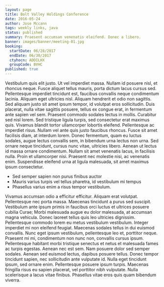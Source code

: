 ```yaml
---
layout: page
title: Bolt Valley Holdings Conference
date: 2016-05-24
author: Jose Mccann
tags: weekly links, java
status: published
summary: Praesent accumsan venenatis eleifend. Donec a libero.
banner: images/banner/meeting-01.jpg
booking:
  startDate: 06/28/2017
  endDate: 06/30/2017
  ctyhocn: ADDILHX
  groupCode: BVHC
published: true
---
```

Vestibulum quis elit justo. Ut vel imperdiet massa. Nullam id posuere nisl, et rhoncus neque. Fusce aliquet tellus mauris, porta dictum lacus cursus sed. Pellentesque imperdiet tincidunt est, faucibus convallis neque condimentum lacinia. Aliquam eget ultricies nisl. Aliquam hendrerit et odio non sagittis. Sed aliquam justo sit amet ipsum tempor, id volutpat eros sollicitudin. Duis placerat, nulla vitae sagittis posuere, tellus ex congue erat, in fermentum ante sapien vel sem. Praesent commodo sodales lectus in mollis. Curabitur sed nisl lorem. Sed tristique ligula turpis, sed consectetur erat maximus quis.
Vivamus blandit tortor ullamcorper lobortis eleifend. Pellentesque ac imperdiet risus. Nullam vel ante quis justo faucibus rhoncus. Fusce sit amet facilisis diam, at interdum lorem. Donec fermentum, quam eu luctus sodales, augue lectus convallis sem, in bibendum urna lectus non urna. Sed ornare neque tincidunt, cursus nunc vitae, ultricies libero. Aenean ut lectus id massa ornare condimentum. Nullam sit amet venenatis lacus, in facilisis nulla. Proin et ullamcorper nisi. Praesent nec molestie nisi, ac venenatis enim. Suspendisse eleifend urna at ligula malesuada, sit amet maximus ipsum consectetur.

* Sed semper sapien non purus finibus auctor
* Mauris varius turpis vel tellus pharetra, id vestibulum mi tempus
* Phasellus varius enim a risus tempor vestibulum.

Vivamus accumsan odio a efficitur efficitur. Aliquam erat volutpat. Pellentesque nec porta massa. Maecenas tincidunt a purus sed suscipit. Vestibulum ante ipsum primis in faucibus orci luctus et ultrices posuere cubilia Curae; Morbi malesuada augue eu dolor malesuada, at accumsan magna vehicula. Donec laoreet tellus quis leo ultricies dignissim. Pellentesque commodo lorem eu metus vestibulum vestibulum. Integer imperdiet mi non eleifend feugiat. Maecenas sodales tellus in dui euismod convallis. Nunc eget ipsum vestibulum, pellentesque leo et, porttitor neque. Praesent mi mi, condimentum non nunc non, convallis cursus ipsum. Pellentesque habitant morbi tristique senectus et netus et malesuada fames ac turpis egestas. Aenean nec est sem.
Nam posuere dolor sed semper sodales. Aenean sed euismod lectus, dapibus posuere tellus. Donec tempor tincidunt sapien, nec sollicitudin ante vulputate id. Nulla eget tincidunt ipsum, sed ornare enim. Pellentesque posuere ipsum turpis. Maecenas fringilla risus eu sapien placerat, vel porttitor nibh vulputate. Nulla scelerisque a lacus vitae finibus. Phasellus vitae eros quis quam bibendum viverra.
